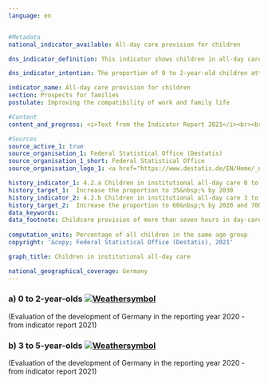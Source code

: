 ```yaml
---
language: en    


#Metadata    
national_indicator_available: All-day care provision for children    

dns_indicator_definition: This indicator shows children in all-day care on the reference date of 1 March as a proportion of all children in the same age group on 31 December of the previous year. All-day childcare is provided for a contractually agreed, continuous care period of more than seven hours per day; day care in private homes and care of pupils are not included. Indicator 4.2.a refers to the group of 0 to 2-year-old children, indicator 4.2.b to the group of 3 to 5-year-old children.    

dns_indicator_intention: The proportion of 0 to 2-year-old children attending all-day care is to reach at least 35&nbsp;% (4.2.a) by 2030. For 3 to 5-year-olds (4.2.b), the proportion is to increase to at least 60&nbsp;% by 2020 and to at least 70&nbsp;% by 2030. An increase in the proportion of children attending all-day care is desirable because the availability of childcare options that meet the needs of today’s families improve the compatibility of family life and work. They also make an important contribution to equal opportunities, gender equality and integration.    

indicator_name: All-day care provision for children    
section: Prospects for families    
postulate: Improving the compatibility of work and family life    

#Content    
content_and_progress: <i>Text from the Indicator Report 2021</i><br><br>The information of the indicator is provided by the annual statistics on children cared for and persons employed in day care centres, which is compiled by the Federal Statistical Office. The indicators show the proportion of children for whom daily childcare of more than seven hours has been arranged, which may deviate from the actual time spent in childcare. Contractually agreed childcare provision of seven hours and less, which can also improve the compatibility of work and family life, and other types of care, e.g. day care in private homes, are not included. Furthermore, information on childcare services aimed at children aged 6 years and older is also relevant to this topic. Such supplementary information is included, for example, in the data of the Standing Conference of the Ministers of Education and Cultural Affairs of the Länder in the Federal Republic of Germany (see the last paragraph).<br><br><br><br>In 2018, all-day care in day care centres was arranged for 45.9&nbsp;% of the 3 to 5-year-old children (kindergarten age). For children under 3 years of age (nursery age) this figure was 16.5&nbsp;%. As a result, children in all-day care as a proportion of all 3 to 5-year-olds has increased by just under 24 percentage points since 2006 and has therefore more than doubled. The full-day care of children below the age of 3 rose by 10.6 percentage points from 2006 to 2018 and has thus almost tripled. Overall, both indicators are developing in the intended direction, with indicator 4.2.b being closer to the target value than indicator 4.2.a.<br><br><br><br>The total number of children under six years of age receiving all-day care in day care centres in 2018 was 1.4 million; the number of children in part-time care was 1.3 million. Another 61,000 children under six years of age were cared for in private homes by publicly supported childminders. In addition to that, some of the 5-year-olds go to school already.<br><br><br><br>More than a quarter of the children cared for in day care centres or by publicly supported childminding services had a migrant background, meaning that at least one of the parents was of foreign origin. 50&nbsp;% of these children were in day care in 2018, compared with 69&nbsp;% of the children without a migrant background.<br><br><br><br> With regard to the availability of all-day care provided by facilities, there is a clear gap between the Länder in the east and the Länder in the west of Germany. The highest percentages of 0 to 2-year-olds in all-day care are recorded in the eastern Länder and in Berlin. The values range from 49.2&nbsp;% in Thuringia to 9.7&nbsp;% in Baden-Württemberg. For 3 to 5-year-olds, the percentage was also highest in Thuringia at 91.8&nbsp;% and lowest in Baden-Württemberg at 24.5&nbsp;% (each 2018).<br><br><br><br>When it comes to opportunities of care for pupils, pre and after-school care programmes and all-day schools also play a significant role. In 2018, 19,000 children between 5 and 13 years of age were looked after on an all-day basis in care programmes and 483,200 children part-time (lessons are not regarded as childcare). The percentage of pupils attending all-day schools of all pupils in schools of general education was 42.5&nbsp;% in the 2016/2017 school year. However, this figure includes pupils from all school types and hence includes also pupils who are older than 13 years. In primary schools, 40.1&nbsp;% of children received all-day care in that school year. In comparison to 2006, the number of all-day school pupils has increased considerably, from almost 1.5 million to 3.1 million (in all schools of general education) and from 400,000 to 1.1 million in the primary schools.    

#Sources    
source_active_1: true
source_organisation_1: Federal Statistical Office (Destatis)
source_organisation_1_short: Federal Statistical Office
source_organisation_logo_1: <a href="https://www.destatis.de/EN/Home/_node.html"><img src="https://g205sdgs.github.io/sdg-indicators/public/logosEn/destatis.png" alt=" Federal Statistical Office" title="Click here to visit the homepage of the organization" style="border: transparent"/></a>    

history_indicator_1: 4.2.a Children in institutional all-day care 0 to 2-year-olds                    
history_target_1:  Increase the proportion to 35&nbsp;% by 2030 
history_indicator_2: 4.2.b Children in institutional all-day care 3 to 5-year-olds                    
history_target_2:  Increase the proportion to 60&nbsp;% by 2020 and 70&nbsp;% by 2030     
data_keywords:    
data_footnote: Childcare provision of more than seven hours in day-care facilities, excluding day care in private homes    
    
computation_units: Percentage of all children in the same age group    
copyright: '&copy; Federal Statistical Office (Destatis), 2021'    

graph_title: Children in institutional all-day care    

national_geographical_coverage: Germany    
---    
```

<div>
  <div class="my-header">
    <h3>a) 0 to 2-year-olds
      <a href="https://sustainabledevelopment-deutschland.github.io/en/status/"><img src="https://g205sdgs.github.io/sdg-indicators/public/Wettersymbole/Wolke.png" title="The indicator is moving in the right direction but if the trend continues, the target value will be missed by more than 20&nbsp;% in the target year" alt="Weathersymbol" />
      </a>
    </h3>
  </div>
  <div class="my-header-note">
    <span> (Evaluation of the development of Germany in the reporting year 2020 - from indicator report 2021)</span>
  </div>
</div>
<div>
  <div class="my-header">
    <h3>b) 3 to 5-year-olds
      <a href="https://sustainabledevelopment-deutschland.github.io/en/status/"><img src="https://g205sdgs.github.io/sdg-indicators/public/Wettersymbole/Wolke.png" title="The indicator is moving in the right direction but if the trend continues, the target value will be missed by more than 20&nbsp;% in the target year" alt="Weathersymbol" />
      </a>
    </h3>
  </div>
  <div class="my-header-note">
    <span> (Evaluation of the development of Germany in the reporting year 2020 - from indicator report 2021)</span>
  </div>
</div>